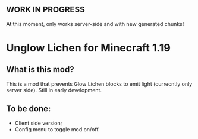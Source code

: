 ## WORK IN PROGRESS
At this moment, only works server-side and with new generated chunks!

# Unglow Lichen for Minecraft 1.19

## What is this mod?

This is a mod that prevents Glow Lichen blocks to emit light (currecntly only server side).
Still in early development.

## To be done:

- Client side version;
- Config menu to toggle mod on/off.
